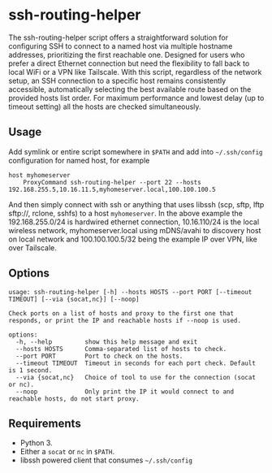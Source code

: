 # ssh-routing-helper

The ssh-routing-helper script offers a straightforward solution for configuring SSH to connect to a named host via multiple hostname addresses, prioritizing the first reachable one. Designed for users who prefer a direct Ethernet connection but need the flexibility to fall back to local WiFi or a VPN like Tailscale. With this script, regardless of the network setup, an SSH connection to a specific host remains consistently accessible, automatically selecting the best available route based on the provided hosts list order. For maximum performance and lowest delay (up to timeout setting) all the hosts are checked simultaneously.

## Usage

Add symlink or entire script somewhere in `$PATH` and add into `~/.ssh/config` configuration for named host, for example
```
host myhomeserver
    ProxyCommand ssh-routing-helper --port 22 --hosts 192.168.255.5,10.16.11.5,myhomeserver.local,100.100.100.5
```

And then simply connect with ssh or anything that uses libssh (scp, sftp, lftp sftp://, rclone, sshfs) to a host `myhomeserver`. In the above example the 192.168.255.0/24 is hardwired ethernet connection, 10.16.110/24 is the local wireless network, myhomeserver.local using mDNS/avahi to discovery host on local network  and 100.100.100.5/32 being the example IP over VPN, like over Tailscale.

## Options
```
usage: ssh-routing-helper [-h] --hosts HOSTS --port PORT [--timeout TIMEOUT] [--via {socat,nc}] [--noop]

Check ports on a list of hosts and proxy to the first one that responds, or print the IP and reachable hosts if --noop is used.

options:
  -h, --help         show this help message and exit
  --hosts HOSTS      Comma-separated list of hosts to check.
  --port PORT        Port to check on the hosts.
  --timeout TIMEOUT  Timeout in seconds for each port check. Default is 1 second.
  --via {socat,nc}   Choice of tool to use for the connection (socat or nc).
  --noop             Only print the IP it would connect to and reachable hosts, do not start proxy.
```

## Requirements

- Python 3.
- Either a `socat` or `nc` in `$PATH`.
- libssh powered client that consumes `~/.ssh/config`

